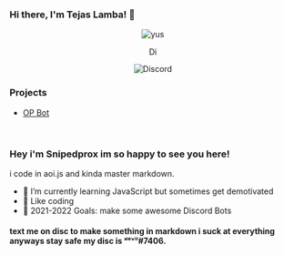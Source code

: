 ### Hi there, I'm Tejas Lamba! 👋
<p align="center"> <img src="https://komarev.com/ghpvc/?username=Snipedprox" alt="yus" /> </p>
<p align='center'> <a href="https://discord.gg/Tccx7F7mMj">
  <img align="center" alt="Discord Server" width="16px" src="https://cdn.jsdelivr.net/npm/simple-icons@v3/icons/discord.svg" />
</a> </p>

<p align="center"> <img src="https://discord.c99.nl/widget/theme-3/502406420453654529.png" alt="Discord" /> </p>

### Projects
 - [OP Bot](https://github.com/Snipedprox/OP_Bot)




 
<br />

### Hey i'm Snipedprox im so happy to see you here! &nbsp;

i code in aoi.js and kinda master markdown.
 - 🌱 I’m currently learning JavaScript but sometimes get demotivated
- 💬 Like coding
- 🥅 2021-2022 Goals: make some awesome Discord Bots


 

#### text me on disc to make something in markdown i suck at everything anyways stay safe my disc is ᵈᵉᵛⁱˡ#7406.

